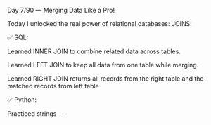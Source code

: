 Day 7/90 — Merging Data Like a Pro!

Today I unlocked the real power of relational databases: JOINS!

✅ SQL:

Learned INNER JOIN to combine related data across tables.

Learned LEFT JOIN to keep all data from one table while merging.

Learned RIGHT JOIN returns all records from the right table and the matched records from left table

✅ Python:

Practiced strings — 
